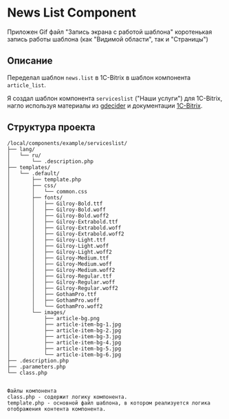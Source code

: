 # News List Component
Приложен Gif файл "Запись экрана с работой шаблона" коротенькая запись работы шаблона (как "Видимой области", так и "Страницы")

## Описание

Переделал шаблон `news.list` в 1C-Bitrix в шаблон компонента `article_list`.

Я создал шаблон компонента `serviceslist` ("Наши услуги") для 1C-Bitrix, нагло используя материалы из [gdecider](https://gdecider.github.io/articles_bx-component-creation.html) и документации [1C-Bitrix](https://dev.1c-bitrix.ru/learning/course/index.php?COURSE_ID=43&LESSON_ID=2829&LESSON_PATH=3913.4565.2829#template_search).

## Структура проекта

```plaintext
/local/components/example/serviceslist/
├── lang/
│   └── ru/
│       └── .description.php
├── templates/
│   └── .default/
│       ├── template.php
│       ├── css/
│       │   └── common.css
│       ├── fonts/
│       │   ├── Gilroy-Bold.ttf
│       │   ├── Gilroy-Bold.woff
│       │   ├── Gilroy-Bold.woff2
│       │   ├── Gilroy-Extrabold.ttf
│       │   ├── Gilroy-Extrabold.woff
│       │   ├── Gilroy-Extrabold.woff2
│       │   ├── Gilroy-Light.ttf
│       │   ├── Gilroy-Light.woff
│       │   ├── Gilroy-Light.woff2
│       │   ├── Gilroy-Medium.ttf
│       │   ├── Gilroy-Medium.woff
│       │   ├── Gilroy-Medium.woff2
│       │   ├── Gilroy-Regular.ttf
│       │   ├── Gilroy-Regular.woff
│       │   ├── Gilroy-Regular.woff2
│       │   ├── GothamPro.ttf
│       │   ├── GothamPro.woff
│       │   └── GothamPro.woff2
│       └── images/
│           ├── article-bg.png
│           ├── article-item-bg-1.jpg
│           ├── article-item-bg-2.jpg
│           ├── article-item-bg-3.jpg
│           ├── article-item-bg-4.jpg
│           ├── article-item-bg-5.jpg
│           └── article-item-bg-6.jpg
├── .description.php
├── .parameters.php
└── class.php


Файлы компонента
class.php - содержит логику компонента.
template.php - основной файл шаблона, в котором реализуется логика отображения контента компонента.
